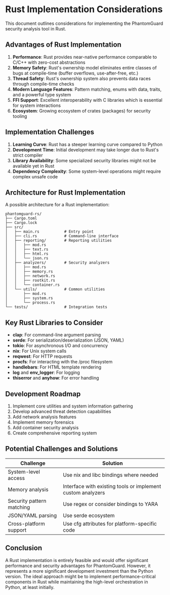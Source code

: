 # Rust Implementation Considerations

This document outlines considerations for implementing the PhantomGuard security analysis tool in Rust.

## Advantages of Rust Implementation

1. **Performance**: Rust provides near-native performance comparable to C/C++ with zero-cost abstractions
2. **Memory Safety**: Rust's ownership model eliminates entire classes of bugs at compile-time (buffer overflows, use-after-free, etc.)
3. **Thread Safety**: Rust's ownership system also prevents data races through compile-time checks
4. **Modern Language Features**: Pattern matching, enums with data, traits, and a powerful type system
5. **FFI Support**: Excellent interoperability with C libraries which is essential for system interactions
6. **Ecosystem**: Growing ecosystem of crates (packages) for security tooling

## Implementation Challenges

1. **Learning Curve**: Rust has a steeper learning curve compared to Python
2. **Development Time**: Initial development may take longer due to Rust's strict compiler
3. **Library Availability**: Some specialized security libraries might not be available yet in Rust
4. **Dependency Complexity**: Some system-level operations might require complex unsafe code

## Architecture for Rust Implementation

A possible architecture for a Rust implementation:

```
phantomguard-rs/
├── Cargo.toml
├── Cargo.lock
├── src/
│   ├── main.rs           # Entry point
│   ├── cli.rs            # Command-line interface
│   ├── reporting/        # Reporting utilities
│   │   ├── mod.rs
│   │   ├── text.rs
│   │   ├── html.rs
│   │   └── json.rs
│   ├── analyzers/        # Security analyzers
│   │   ├── mod.rs
│   │   ├── memory.rs
│   │   ├── network.rs
│   │   ├── rootkit.rs
│   │   └── container.rs
│   └── utils/            # Common utilities
│       ├── mod.rs
│       ├── system.rs
│       └── process.rs
└── tests/                # Integration tests
```

## Key Rust Libraries to Consider

- **clap**: For command-line argument parsing
- **serde**: For serialization/deserialization (JSON, YAML)
- **tokio**: For asynchronous I/O and concurrency
- **nix**: For Unix system calls
- **reqwest**: For HTTP requests
- **procfs**: For interacting with the /proc filesystem
- **handlebars**: For HTML template rendering
- **log** and **env_logger**: For logging
- **thiserror** and **anyhow**: For error handling

## Development Roadmap

1. Implement core utilities and system information gathering
2. Develop advanced threat detection capabilities
3. Add network analysis features
4. Implement memory forensics
5. Add container security analysis
6. Create comprehensive reporting system

## Potential Challenges and Solutions

| Challenge | Solution |
|-----------|----------|
| System-level access | Use nix and libc bindings where needed |
| Memory analysis | Interface with existing tools or implement custom analyzers |
| Security pattern matching | Use regex or consider bindings to YARA |
| JSON/YAML parsing | Use serde ecosystem |
| Cross-platform support | Use cfg attributes for platform-specific code |

## Conclusion

A Rust implementation is entirely feasible and would offer significant performance and security advantages for PhantomGuard. However, it represents a more significant development investment than the Python version. The ideal approach might be to implement performance-critical components in Rust while maintaining the high-level orchestration in Python, at least initially.
